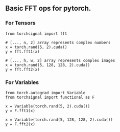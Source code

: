 ## Basic FFT ops for pytorch.

### For Tensors
````
from torchsignal import fft

# [..., n, 2] array represents complex numbers
x = torch.rand(5, 2).cuda()
y = fft.fft1(x)

# [..., h, w, 2] array represents complex images
x = torch.rand(5, 128, 128, 2).cuda()
y = fft.fft2(x)
````

### For Variables
````
from torch.autograd import Variable
from torchsignal import functional as F

x = Variable(torch.rand(5, 2).cuda())
y = F.fft1(x)

x = Variable(torch.rand(5, 128, 128, 2).cuda())
y = F.fft2(x)
````
